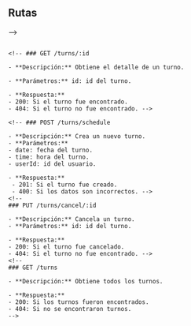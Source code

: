 <!-- titulo de rutas que se requieren -->

## Rutas

<!-- ### GET /user/:id

- **Descripción:** Obtiene un usuario por su id junto con sus turnos.
- **Parámetros:** id: id del usuario.

- **Respuesta:**
  - 200: Si el usuario fue encontrado.
  - 404: Si el usuario no fue encontrado.

- **Ejemplo:**

  ```json
  {
    "id": 1,
    "name": "Carlos Gómez",
    "email": "cgomez@mail.com",
    "birthdate": "1990-01-01",
    "nDni": 12345678,
    "turns": [
      {
        "id": 1,
        "date": "2021-01-01",
        "time": "10:00",
        "status": "active"
      },
      {
        "id": 2,
        "date": "2021-01-01",
        "time": "11:00",
        "status": "cancelled"
      }
    ]
  }
  ``` -->

<!-- ### POST /user/register

- **Descripción:** Crea un nuevo usuario.
- **Parámetros:**
  - name: nombre del usuario.
  - email: email del usuario.
  - birthdate: fecha de nacimiento del usuario.
  - nDni: número de DNI del usuario.
  - username: nombre de usuario.
  - password: contraseña del usuario.

- **Respuesta:**
  - 201: Si el usuario fue creado.
  - 400: Si los datos son incorrectos. -->
<!--
<!-- ### POST /users/login

- **Descripción:** Inicia sesión de un usuario.
- **Parámetros:**
  - username: nombre de usuario.
  - password: contraseña del usuario.

- **Respuesta:**
  - 200: Si el usuario fue logueado.
  - 400: Si los datos son incorrectos. --> -->

<!-- - **Ejemplo:**

  ```json
  {
    "login": true,
    "user": {
      "id": 1,
      "name": "Carlos Gómez",
      "email": "cgomez@mail.com",
      "birthdate": "1990-01-01",
      "nDni": 12345678
      }
   } -->

```

<!-- ### GET /turns/:id

- **Descripción:** Obtiene el detalle de un turno.

- **Parámetros:** id: id del turno.

- **Respuesta:**
- 200: Si el turno fue encontrado.
- 404: Si el turno no fue encontrado. -->

<!-- ### POST /turns/schedule

- **Descripción:** Crea un nuevo turno.
- **Parámetros:**
- date: fecha del turno.
- time: hora del turno.
- userId: id del usuario.

- **Respuesta:**
 - 201: Si el turno fue creado.
 - 400: Si los datos son incorrectos. -->
<!--
### PUT /turns/cancel/:id

- **Descripción:** Cancela un turno.
- **Parámetros:** id: id del turno.

- **Respuesta:**
- 200: Si el turno fue cancelado.
- 404: Si el turno no fue encontrado. -->
<!--
### GET /turns

- **Descripción:** Obtiene todos los turnos.

- **Respuesta:**
- 200: Si los turnos fueron encontrados.
- 404: Si no se encontraron turnos.
-->
```
